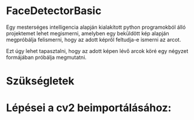 # FaceDetectorBasic

Egy mesterséges intelligencia alapján kialakított python programokból álló projektemet lehet megismerni, amelyben egy beküldött kép alapján megpróbálja felismerni, hogy az adott képről feltudja-e ismerni az arcot. 

Ezt úgy lehet tapasztalni, hogy az adott képen lévő arcok köré egy négyzet formájában próbálja megmutatni.

# Szükségletek








# Lépései a cv2 beimportálásához:

